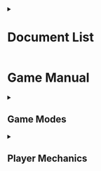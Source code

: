 <details>
<summary><h1>Document List</h1></summary>

[**Project Description** *(README.md)*](README.md#bounce-climber-project-description)

[**Game Manual** *(GAMEMANUAL.md)*](GAMEMANUAL.md#game-manual)

[**To-do List** *(TODOLIST.md)*](TODOLIST.md#to-do-list)

[**Project Plans** *(PROJECTPLANS.md)*](PROJECTPLANS.md#project-plans)

</details>

# Game Manual

<details>
<summary><h2>Game Modes</h2></summary>

### No Breaks

-   #### Explanation
    - In this gamemode you aim to climb upwards while staying in the camera view. Camera keeps accelerating up faster. If you fall behind of the camera/out of view you will lose life/die.

-   #### Still images

    - <details><summary>No Breaks gamemode</summary><img src="No_Breaks.png" alt="No Breaks gamemode"></details>

## Objects

### Player

-   #### Ball

    - ##### Still images
        - <details><summary><h6>Ball has a trail and creates dust or wind on contact with a platform</h6></summary><img src="Ball_Animations.png" alt="Ball Animations"></details>

### Platforms

-   #### Still images
    - <details><summary><h5>Animation for default platform break</h5></summary><img src="Platform_Breaking.png" alt="Platform Breaking"></details>

-   #### Ice Platform

    - ##### Still images
        - <details><summary><h6>Ball has a trail and creates dust or wind on contact with a platform</h6></summary><img src="Ice_platform_and_break.png" alt="Ice Platform"></details>

    - ##### Animations
        - <details><summary><h6>Ball has a trail and creates dust or wind on contact with a platform</h6></summary><img src="https://j.gifs.com/79z1VG.gif" alt="Ice Platform Breaking"></details>

-   #### Grass Platform

    - ##### Still images
        - <details><summary><h6>Ball has a trail and creates dust or wind on contact with a platform</h6></summary><img src="Grass_Platform.png" alt="Grass Platform"></details>

    - ##### Animations

        - No GIF yet.

</details>


<details>
<summary><h2>Player Mechanics</h2></summary>

### Behavior

-   #### Bouncing

    - By default player will be always bouncing with a set velocity, to change bounce height player is given vertical movement, but instead of bounce velocity it introduces gravity changes. This way player can levitate a bit or fall down faster.

### Controls

-   None documented yet.

### Abilities

-   #### Dash ability

    - Player can dash to a direction by double-tapping left or right (or alternatively tapping shift + directional key). It will reset falling speed on use, and will dash a set distance to left and right and reset horizontal movement at the end of dash. By reset I mean setting it to zero (or maybe some other value in the future).

-   #### Dive ability

    - Player is able to dive with great speed downwards to hit into a platform faster than just plainly falling. It is activated by pressing Down-key

-   #### Charge Jump ability

    - Player is able to reach greater heights using Charge Jump. It's used by holding down Down-key whlist you are ontop of a surface. It will pause [**Bouncing**](#bouncing) during, and the longer you hold the higher you can jump.

</details>
